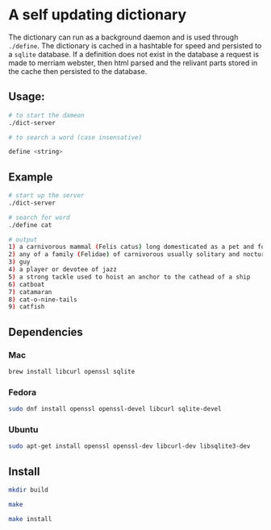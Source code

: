 # A self updating dictionary

The dictionary can run as a background daemon and is used through `./define`. The dictionary is cached in a hashtable for speed and persisted to a `sqlite` database. If a definition does not exist in the database a request is made to merriam webster, then html parsed and the relivant parts stored in the cache then persisted to the database.

## Usage:

```bash
# to start the dameon
./dict-server

# to search a word (case insensative)

define <string>
```

## Example
```sh
# start up the server
./dict-server

# search for word
./define cat

# output
1) a carnivorous mammal (Felis catus) long domesticated as a pet and for catching rats and mice
2) any of a family (Felidae) of carnivorous usually solitary and nocturnal mammals (such as the domestic cat, lion, tiger, leopard, jaguar, cougar, wildcat, lynx, and cheetah)
3) guy
4) a player or devotee of jazz
5) a strong tackle used to hoist an anchor to the cathead of a ship
6) catboat
7) catamaran
8) cat-o-nine-tails
9) catfish
```

## Dependencies

### Mac
```sh
brew install libcurl openssl sqlite
```

### Fedora
```sh
sudo dnf install openssl openssl-devel libcurl sqlite-devel
```

### Ubuntu
```sh
sudo apt-get install openssl openssl-dev libcurl-dev libsqlite3-dev
```

## Install
```sh
mkdir build

make

make install
```
